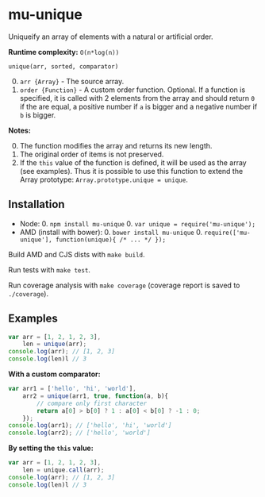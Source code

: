 # mu-uniqueUniqueify an array of elements with a natural or artificial order.**Runtime complexity:** `O(n*log(n))``unique(arr, sorted, comparator)`0. `arr {Array}` - The source array.0. `order {Function}` - A custom order function. Optional. If a function is specified, it is called with 2   elements from the array and should return `0` if the are equal, a positive number if `a` is bigger and a negative   number if `b` is bigger.   **Notes:**0. The function modifies the array and returns its new length.0. The original order of items is not preserved.0. If the `this` value of the function is defined, it will be used as the array (see examples). Thus it is   possible to use this function to extend the Array prototype: `Array.prototype.unique = unique`.## Installation- Node:    0. `npm install mu-unique`    0. `var unique = require('mu-unique');`- AMD (install with bower):    0. `bower install mu-unique`    0. `require(['mu-unique'], function(unique){ /* ... */ });`    Build AMD and CJS dists with `make build`.    Run tests with `make test`.Run coverage analysis with `make coverage` (coverage report is saved to `./coverage`).## Examples```Javascriptvar arr = [1, 2, 1, 2, 3],    len = unique(arr);console.log(arr); // [1, 2, 3]console.log(len)l // 3```**With a custom comparator:**```Javascriptvar arr1 = ['hello', 'hi', 'world'],    arr2 = unique(arr1, true, function(a, b){        // compare only first character        return a[0] > b[0] ? 1 : a[0] < b[0] ? -1 : 0;     });console.log(arr1); // ['hello', 'hi', 'world']console.log(arr2); // ['hello', 'world']```**By setting the `this` value:**```Javascriptvar arr = [1, 2, 1, 2, 3],    len = unique.call(arr);console.log(arr); // [1, 2, 3]console.log(len)l // 3```